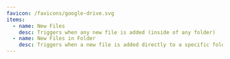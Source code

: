 ```yaml
---
favicon: /favicons/google-drive.svg
items:
  - name: New Files
    desc: Triggers when any new file is added (inside of any folder)
  - name: New Files in Folder
    desc: Triggers when a new file is added directly to a specific folder (but not its subfolder)
---
```


<script setup>
  import CustomListing from '../../components/CustomListing.vue'
</script>

<CustomListing />
